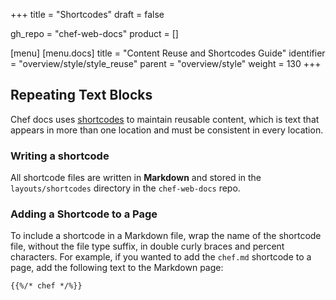 +++
title = "Shortcodes"
draft = false

gh_repo = "chef-web-docs"
product = []

[menu]
  [menu.docs]
    title = "Content Reuse and Shortcodes Guide"
    identifier = "overview/style/style_reuse"
    parent = "overview/style"
    weight = 130
+++

## Repeating Text Blocks

Chef docs uses [shortcodes](https://gohugo.io/content-management/shortcodes/) to maintain reusable content, which is text that appears in more than one location and must be consistent in every location.

### Writing a shortcode

All shortcode files are written in **Markdown** and stored in the `layouts/shortcodes` directory in the `chef-web-docs` repo.

### Adding a Shortcode to a Page

To include a shortcode in a Markdown file, wrap the name of the shortcode file, without the file type suffix, in double curly braces and percent characters. For example, if you wanted to add the `chef.md` shortcode to a page, add the following text to the Markdown page:

```
{{%/* chef */%}}
```
